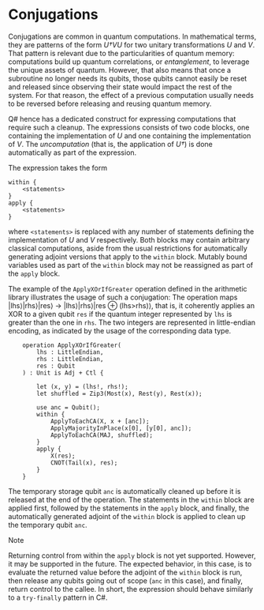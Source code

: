 # Conjugations

Conjugations are common in quantum computations. In mathematical terms, they are patterns of the form *U†VU* for two unitary transformations *U* and *V*. That pattern is relevant due to the particularities of quantum memory: computations build up quantum correlations, or *entanglement*, to leverage the unique assets of quantum. However, that also means that once a subroutine no longer needs its qubits, those qubits cannot easily be reset and released since observing their state would impact the rest of the system. For that reason, the effect of a previous computation usually needs to be reversed before releasing and reusing quantum memory.

Q# hence has a dedicated construct for expressing computations that require such a cleanup. The expressions consists of two code blocks, one containing the implementation of *U* and one containing the implementation of *V*. The *uncomputation* (that is, the application of *U†*) is done automatically as part of the expression.

The expression takes the form

```qsharp
within {
    <statements>
}
apply {
    <statements>
}
```

where `<statements>` is replaced with any number of statements defining the implementation of *U* and *V* respectively.
Both blocks may contain arbitrary classical computations, aside from the usual restrictions for automatically generating adjoint versions that apply to the `within` block. Mutably bound variables used as part of the `within` block may not be reassigned as part of the `apply` block.  

The example of the `ApplyXOrIfGreater` operation defined in the arithmetic library illustrates the usage of such a conjugation:
The operation maps |lhs⟩|rhs⟩|res⟩ → |lhs⟩|rhs⟩|res ⊕ (lhs>rhs)⟩, that is, it coherently applies an XOR to a given qubit `res` if the quantum integer represented by `lhs` is greater than the one in `rhs`. The two integers are represented in little-endian encoding, as indicated by the usage of the corresponding data type.

```qsharp
    operation ApplyXOrIfGreater(
        lhs : LittleEndian, 
        rhs : LittleEndian, 
        res : Qubit
    ) : Unit is Adj + Ctl {
  
        let (x, y) = (lhs!, rhs!);
        let shuffled = Zip3(Most(x), Rest(y), Rest(x));

        use anc = Qubit();
        within {
            ApplyToEachCA(X, x + [anc]);
            ApplyMajorityInPlace(x[0], [y[0], anc]);
            ApplyToEachCA(MAJ, shuffled);
        }
        apply {
            X(res);
            CNOT(Tail(x), res);
        }
    }
```

The temporary storage qubit `anc` is automatically cleaned up before it is released at the end of the operation. The statements in the `within` block are applied first, followed by the statements in the `apply` block, and finally, the automatically generated adjoint of the `within` block is applied to clean up the temporary qubit `anc`.

> [!NOTE]
> Returning control from within the `apply` block is not yet supported. However, it may be supported in the future. The expected behavior, in this case, is to evaluate the returned value before the adjoint of the `within` block is run, then release any qubits going out of scope (`anc` in this case), and finally, return control to the callee. In short, the expression should behave similarly to a `try-finally` pattern in C#.


